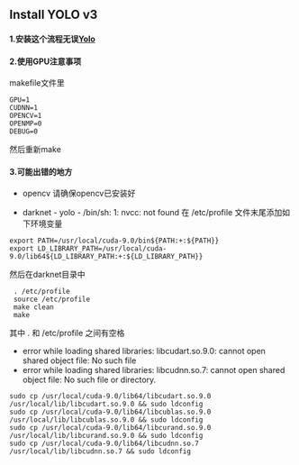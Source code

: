 ## Install YOLO v3

#### 1.安装这个流程无误[Yolo](https://pjreddie.com/darknet/yolo/)

#### 2.使用GPU注意事项
makefile文件里
```
GPU=1
CUDNN=1
OPENCV=1
OPENMP=0
DEBUG=0
```
然后重新make

#### 3.可能出错的地方
- opencv
请确保opencv已安装好

- darknet - yolo - /bin/sh: 1: nvcc: not found
在 /etc/profile 文件末尾添加如下环境变量
```
export PATH=/usr/local/cuda-9.0/bin${PATH:+:${PATH}}
export LD_LIBRARY_PATH=/usr/local/cuda-9.0/lib64${LD_LIBRARY_PATH:+:${LD_LIBRARY_PATH}}
```
然后在darknet目录中
```
 . /etc/profile
 source /etc/profile
 make clean
 make
 ```
其中 . 和 /etc/profile 之间有空格

- error while loading shared libraries: libcudart.so.9.0: cannot open shared object file: No such file
- error while loading shared libraries: libcudnn.so.7: cannot open shared object file: No such file or directory.
```
sudo cp /usr/local/cuda-9.0/lib64/libcudart.so.9.0 /usr/local/lib/libcudart.so.9.0 && sudo ldconfig
sudo cp /usr/local/cuda-9.0/lib64/libcublas.so.9.0 /usr/local/lib/libcublas.so.9.0 && sudo ldconfig
sudo cp /usr/local/cuda-9.0/lib64/libcurand.so.9.0 /usr/local/lib/libcurand.so.9.0 && sudo ldconfig
sudo cp /usr/local/cuda-9.0/lib64/libcudnn.so.7 /usr/local/lib/libcudnn.so.7 && sudo ldconfig

```
